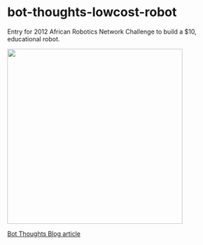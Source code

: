 # bot-thoughts-lowcost-robot

Entry for 2012 African Robotics Network Challenge to build a $10, educational robot.

<img src="https://4.bp.blogspot.com/-nUjIcf2T81c/UFKuKkNQ2PI/AAAAAAAAHMY/uEUR6Nd4BD0/s1600/Photo+Sep+13%252C+9+53+18+PM.jpg" width="400" >

[Bot Thoughts Blog article](https://www.bot-thoughts.com/2012/09/entry-for-afron-10-dollar-robot-design.html)
